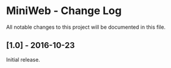# MiniWeb - Change Log
All notable changes to this project will be documented in this file.

## [1.0] - 2016-10-23
Initial release.